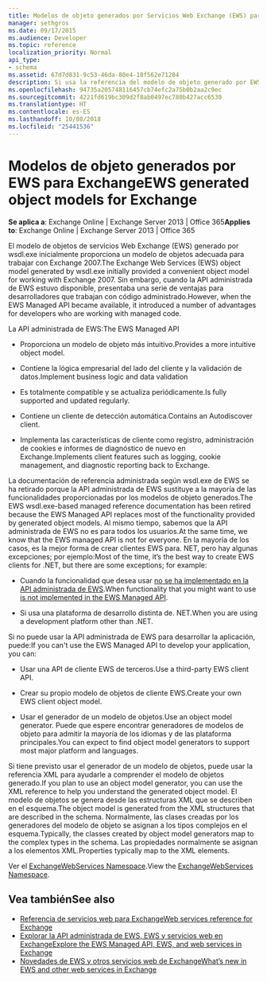 ```yaml
---
title: Modelos de objeto generados por Servicios Web Exchange (EWS) para Exchange
manager: sethgros
ms.date: 09/17/2015
ms.audience: Developer
ms.topic: reference
localization_priority: Normal
api_type:
- schema
ms.assetid: 67d7d831-9c53-46da-80e4-18f562e71284
description: Si usa la referencia del modelo de objeto generado por EWS para desarrollar aplicaciones para Exchange, descubra otras opciones para el desarrollo EWS.
ms.openlocfilehash: 94735a205748116457cb74efc2a75b0b2aa2c9ec
ms.sourcegitcommit: 4221fd619bc309d2f8ab0497ec780b427acc6530
ms.translationtype: HT
ms.contentlocale: es-ES
ms.lasthandoff: 10/08/2018
ms.locfileid: "25441536"
---
```

# <a name="ews-generated-object-models-for-exchange"></a><span data-ttu-id="e8edb-103">Modelos de objeto generados por EWS para Exchange</span><span class="sxs-lookup"><span data-stu-id="e8edb-103">EWS generated object models for Exchange</span></span>

<span data-ttu-id="e8edb-104">**Se aplica a**: Exchange Online | Exchange Server 2013 | Office 365</span><span class="sxs-lookup"><span data-stu-id="e8edb-104">**Applies to**: Exchange Online | Exchange Server 2013 | Office 365</span></span>

<span data-ttu-id="e8edb-105">El modelo de objetos de servicios Web Exchange (EWS) generado por wsdl.exe inicialmente proporciona un modelo de objetos adecuada para trabajar con Exchange 2007.</span><span class="sxs-lookup"><span data-stu-id="e8edb-105">The Exchange Web Services (EWS) object model generated by wsdl.exe initially provided a convenient object model for working with Exchange 2007.</span></span> <span data-ttu-id="e8edb-106">Sin embargo, cuando la API administrada de EWS estuvo disponible, presentaba una serie de ventajas para desarrolladores que trabajan con código administrado.</span><span class="sxs-lookup"><span data-stu-id="e8edb-106">However, when the EWS Managed API became available, it introduced a number of advantages for developers who are working with managed code.</span></span> 

<span data-ttu-id="e8edb-107">La API administrada de EWS:</span><span class="sxs-lookup"><span data-stu-id="e8edb-107">The EWS Managed API</span></span>

- <span data-ttu-id="e8edb-108">Proporciona un modelo de objeto más intuitivo.</span><span class="sxs-lookup"><span data-stu-id="e8edb-108">Provides a more intuitive object model.</span></span>

- <span data-ttu-id="e8edb-109">Contiene la lógica empresarial del lado del cliente y la validación de datos.</span><span class="sxs-lookup"><span data-stu-id="e8edb-109">Implement business logic and data validation</span></span>

- <span data-ttu-id="e8edb-110">Es totalmente compatible y se actualiza periódicamente.</span><span class="sxs-lookup"><span data-stu-id="e8edb-110">Is fully supported and updated regularly.</span></span>

- <span data-ttu-id="e8edb-111">Contiene un cliente de detección automática.</span><span class="sxs-lookup"><span data-stu-id="e8edb-111">Contains an Autodiscover client.</span></span>

- <span data-ttu-id="e8edb-112">Implementa las características de cliente como registro, administración de cookies e informes de diagnóstico de nuevo en Exchange.</span><span class="sxs-lookup"><span data-stu-id="e8edb-112">Implements client features such as logging, cookie management, and diagnostic reporting back to Exchange.</span></span>

<span data-ttu-id="e8edb-113">La documentación de referencia administrada según wsdl.exe de EWS se ha retirado porque la API administrada de EWS sustituye a la mayoría de las funcionalidades proporcionadas por los modelos de objeto generados.</span><span class="sxs-lookup"><span data-stu-id="e8edb-113">The EWS wsdl.exe-based managed reference documentation has been retired because the EWS Managed API replaces most of the functionality provided by generated object models.</span></span> <span data-ttu-id="e8edb-114">Al mismo tiempo, sabemos que la API administrada de EWS no es para todos los usuarios.</span><span class="sxs-lookup"><span data-stu-id="e8edb-114">At the same time, we know that the EWS managed API is not for everyone.</span></span> <span data-ttu-id="e8edb-115">En la mayoría de los casos, es la mejor forma de crear clientes EWS para. NET, pero hay algunas excepciones; por ejemplo:</span><span class="sxs-lookup"><span data-stu-id="e8edb-115">Most of the time, it’s the best way to create EWS clients for .NET, but there are some exceptions; for example:</span></span>

- <span data-ttu-id="e8edb-116">Cuando la funcionalidad que desea usar [no se ha implementado en la API administrada de EWS](../exchange-web-services/web-service-api-feature-availability-in-exchange-and-the-ews-managed-api.md#bk_apifeatures).</span><span class="sxs-lookup"><span data-stu-id="e8edb-116">When functionality that you might want to use [is not implemented in the EWS Managed API](../exchange-web-services/web-service-api-feature-availability-in-exchange-and-the-ews-managed-api.md#bk_apifeatures).</span></span>

- <span data-ttu-id="e8edb-117">Si usa una plataforma de desarrollo distinta de. NET.</span><span class="sxs-lookup"><span data-stu-id="e8edb-117">When you are using a development platform other than .NET.</span></span>

<span data-ttu-id="e8edb-118">Si no puede usar la API administrada de EWS para desarrollar la aplicación, puede:</span><span class="sxs-lookup"><span data-stu-id="e8edb-118">If you can't use the EWS Managed API to develop your application, you can:</span></span>

- <span data-ttu-id="e8edb-119">Usar una API de cliente EWS de terceros.</span><span class="sxs-lookup"><span data-stu-id="e8edb-119">Use a third-party EWS client API.</span></span>

- <span data-ttu-id="e8edb-120">Crear su propio modelo de objetos de cliente EWS.</span><span class="sxs-lookup"><span data-stu-id="e8edb-120">Create your own EWS client object model.</span></span>

- <span data-ttu-id="e8edb-121">Usar el generador de un modelo de objetos.</span><span class="sxs-lookup"><span data-stu-id="e8edb-121">Use an object model generator.</span></span> <span data-ttu-id="e8edb-122">Puede que espere encontrar generadores de modelos de objeto para admitir la mayoría de los idiomas y de las plataforma principales.</span><span class="sxs-lookup"><span data-stu-id="e8edb-122">You can expect to find object model generators to support most major platform and languages.</span></span>

<span data-ttu-id="e8edb-123">Si tiene previsto usar el generador de un modelo de objetos, puede usar la referencia XML para ayudarle a comprender el modelo de objetos generado.</span><span class="sxs-lookup"><span data-stu-id="e8edb-123">If you plan to use an object model generator, you can use the XML reference to help you understand the generated object model.</span></span> <span data-ttu-id="e8edb-124">El modelo de objetos se genera desde las estructuras XML que se describen en el esquema.</span><span class="sxs-lookup"><span data-stu-id="e8edb-124">The object model is generated from the XML structures that are described in the schema.</span></span> <span data-ttu-id="e8edb-125">Normalmente, las clases creadas por los generadores del modelo de objeto se asignan a los tipos complejos en el esquema.</span><span class="sxs-lookup"><span data-stu-id="e8edb-125">Typically, the classes created by object model generators map to the complex types in the schema.</span></span> <span data-ttu-id="e8edb-126">Las propiedades normalmente se asignan a los elementos XML.</span><span class="sxs-lookup"><span data-stu-id="e8edb-126">Properties typically map to the XML elements.</span></span>

<span data-ttu-id="e8edb-127">Ver el [ExchangeWebServices Namespace](https://docs.microsoft.com/dotnet/api/exchangewebservices?view=exchange-ews-proxy).</span><span class="sxs-lookup"><span data-stu-id="e8edb-127">View the [ExchangeWebServices Namespace](https://docs.microsoft.com/dotnet/api/exchangewebservices?view=exchange-ews-proxy).</span></span>

## <a name="see-also"></a><span data-ttu-id="e8edb-128">Vea también</span><span class="sxs-lookup"><span data-stu-id="e8edb-128">See also</span></span>

- [<span data-ttu-id="e8edb-129">Referencia de servicios web para Exchange</span><span class="sxs-lookup"><span data-stu-id="e8edb-129">Web services reference for Exchange</span></span>](web-services-reference-for-exchange.md)
- [<span data-ttu-id="e8edb-130">Explorar la API administrada de EWS, EWS y servicios web en Exchange</span><span class="sxs-lookup"><span data-stu-id="e8edb-130">Explore the EWS Managed API, EWS, and web services in Exchange</span></span>](../exchange-web-services/explore-the-ews-managed-api-ews-and-web-services-in-exchange.md)
- [<span data-ttu-id="e8edb-131">Novedades de EWS y otros servicios web de Exchange</span><span class="sxs-lookup"><span data-stu-id="e8edb-131">What’s new in EWS and other web services in Exchange</span></span>](../exchange-web-services/whats-new-in-ews-and-other-web-services-in-exchange.md)

